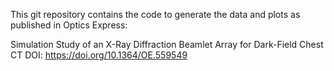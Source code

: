 This git repository contains the code to generate the data and plots as published in Optics Express:

Simulation Study of an X-Ray Diffraction Beamlet Array for Dark-Field Chest CT
DOI: https://doi.org/10.1364/OE.559549
